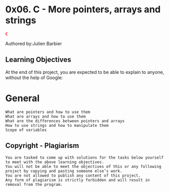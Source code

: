 # 0x06. C - More pointers, arrays and strings
<snap style="color : red">**`C`**</snap><br/>

Authored by:Julien Barbier<br/>

## Learning Objectives
   At the end of this project, you are expected to be able to explain to anyone, without the help of Google:<br/>
# General

    What are pointers and how to use them
    What are arrays and how to use them
    What are the differences between pointers and arrays
    How to use strings and how to manipulate them
    Scope of variables

## Copyright - Plagiarism

    You are tasked to come up with solutions for the tasks below yourself to meet with the above learning objectives.
    You will not be able to meet the objectives of this or any following project by copying and pasting someone else’s work.
    You are not allowed to publish any content of this project.
    Any form of plagiarism is strictly forbidden and will result in removal from the program.
